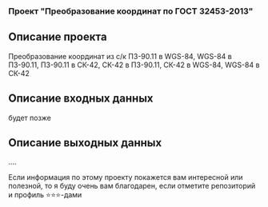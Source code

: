 ### Проект "Преобразование координат по ГОСТ 32453-2013"

## Описание проекта    
Преобразование координат из с/к ПЗ-90.11 в WGS-84, WGS-84 в ПЗ-90.11, ПЗ-90.11 в СК-42, СК-42 в ПЗ-90.11, СК-42 в WGS-84, WGS-84 в СК-42

## Описание входных данных    
будет позже

## Описание выходных данных
....
  

Если информация по этому проекту покажется вам интересной или полезной, то я буду очень вам благодарен, если отметите репозиторий и профиль ⭐️⭐️⭐️-дами